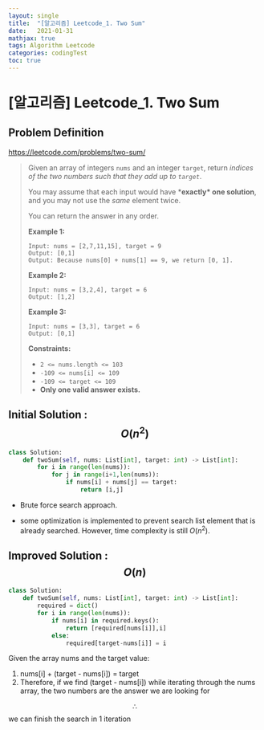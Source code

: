 ```yaml
---
layout: single
title:  "[알고리즘] Leetcode_1. Two Sum"
date:   2021-01-31
mathjax: true
tags: Algorithm Leetcode
categories: codingTest
toc: true
---
```

# [알고리즘] Leetcode_1. Two Sum

## Problem Definition

https://leetcode.com/problems/two-sum/

 > Given an array of integers `nums` and an integer `target`, return *indices of the two numbers such that they add up to `target`*.
 >
 > You may assume that each input would have ***exactly\* one solution**, and you may not use the *same* element twice.
 >
 > You can return the answer in any order.
 >
 > **Example 1:**
 >
 > ```
 > Input: nums = [2,7,11,15], target = 9
 > Output: [0,1]
 > Output: Because nums[0] + nums[1] == 9, we return [0, 1].
 > ```
 >
 > **Example 2:**
 >
 > ```
 > Input: nums = [3,2,4], target = 6
 > Output: [1,2]
 > ```
 >
 > **Example 3:**
 >
 > ```
 > Input: nums = [3,3], target = 6
 > Output: [0,1]
 > ```
 >
 > **Constraints:**
 >
 > - `2 <= nums.length <= 103`
 > - `-109 <= nums[i] <= 109`
 > - `-109 <= target <= 109`
 > - **Only one valid answer exists.**

## Initial Solution : $$O(n^2)$$

```python
class Solution:
    def twoSum(self, nums: List[int], target: int) -> List[int]:
        for i in range(len(nums)):
            for j in range(i+1,len(nums)):
                if nums[i] + nums[j] == target:
                    return [i,j]
```

- Brute force search approach. 

- some optimization is implemented to prevent search list element that is already searched. However, time complexity is still $O(n^2)$.

## Improved Solution : $$O(n)$$

```python
class Solution:
    def twoSum(self, nums: List[int], target: int) -> List[int]:
        required = dict()
        for i in range(len(nums)):
            if nums[i] in required.keys():
                return [required[nums[i]],i]
            else:
                required[target-nums[i]] = i
```

Given the array nums and the target value:

1. nums[i] + (target - nums[i]) = target
2. Therefore, if we find (target - nums[i]) while iterating through the nums array, the two numbers are the answer we are looking for

$$\therefore$$ we can finish the search in 1 iteration 